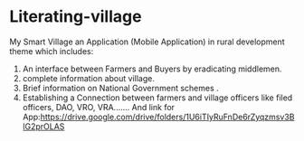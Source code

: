 # Literating-village
My Smart Village
an Application (Mobile Application) in rural development theme which includes:
1. An interface between Farmers and Buyers by eradicating middlemen.
2. complete information about village.
3. Brief information on National Government schemes .
4. Establishing a Connection between farmers and village officers like filed officers, DAO, VRO, VRA.......
And link for App:https://drive.google.com/drive/folders/1U6iTIyRuFnDe6rZyqzmsv3BlG2prOLAS
